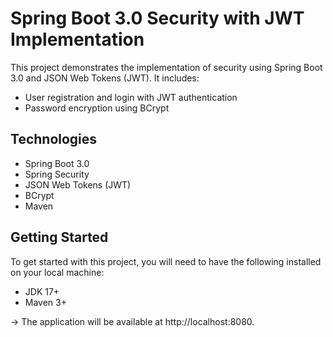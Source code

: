 # Spring Boot 3.0 Security with JWT Implementation
This project demonstrates the implementation of security using Spring Boot 3.0 and JSON Web Tokens (JWT). It includes:

* User registration and login with JWT authentication
* Password encryption using BCrypt

## Technologies
* Spring Boot 3.0
* Spring Security
* JSON Web Tokens (JWT)
* BCrypt
* Maven

## Getting Started
To get started with this project, you will need to have the following installed on your local machine:
* JDK 17+
* Maven 3+


-> The application will be available at http://localhost:8080.